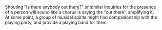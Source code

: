 Shouting "Is there anybody out there?" or similar inquiries for the presence of a person will sound like a chorus is saying the "out there", amplifying it. 
At some point, a group of musical spirits might find companionship with the playing party, and provide a playing band for them.

